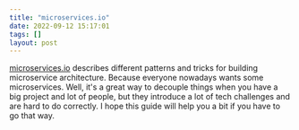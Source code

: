```yaml
---
title: "microservices.io"
date: 2022-09-12 15:17:01
tags: []
layout: post
---
```


[microservices.io](https://microservices.io/patterns/index.html) describes different patterns and tricks for building microservice architecture. Because everyone nowadays wants some microservices. Well, it's a great way to decouple things when you have a big project and lot of people, but they introduce a lot of tech challenges and are hard to do correctly. I hope this guide will help you a bit if you have to go that way.
